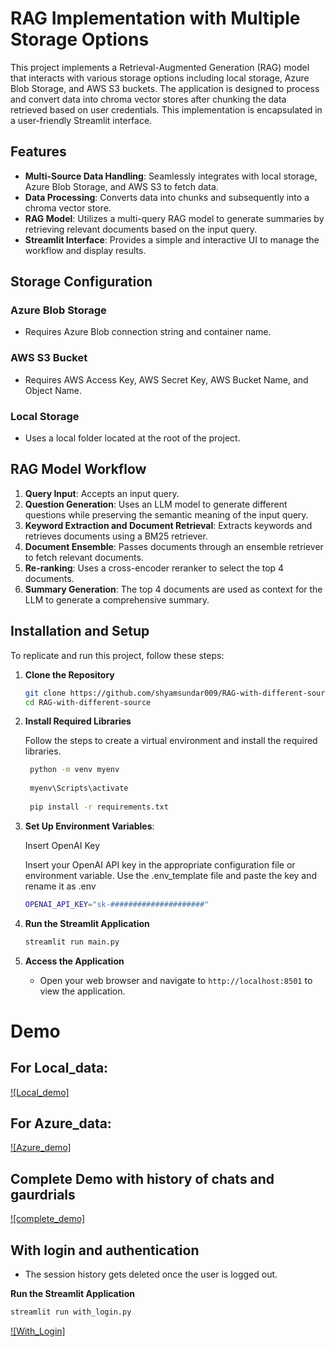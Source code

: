 
# RAG Implementation with Multiple Storage Options

This project implements a Retrieval-Augmented Generation (RAG) model that interacts with various storage options including local storage, Azure Blob Storage, and AWS S3 buckets. The application is designed to process and convert data into chroma vector stores after chunking the data retrieved based on user credentials. This implementation is encapsulated in a user-friendly Streamlit interface.

## Features

- **Multi-Source Data Handling**: Seamlessly integrates with local storage, Azure Blob Storage, and AWS S3 to fetch data.
- **Data Processing**: Converts data into chunks and subsequently into a chroma vector store.
- **RAG Model**: Utilizes a multi-query RAG model to generate summaries by retrieving relevant documents based on the input query.
- **Streamlit Interface**: Provides a simple and interactive UI to manage the workflow and display results.

## Storage Configuration

### Azure Blob Storage
- Requires Azure Blob connection string and container name.

### AWS S3 Bucket
- Requires AWS Access Key, AWS Secret Key, AWS Bucket Name, and Object Name.

### Local Storage
- Uses a local folder located at the root of the project.

## RAG Model Workflow

1. **Query Input**: Accepts an input query.
2. **Question Generation**: Uses an LLM model to generate different questions while preserving the semantic meaning of the input query.
3. **Keyword Extraction and Document Retrieval**: Extracts keywords and retrieves documents using a BM25 retriever.
4. **Document Ensemble**: Passes documents through an ensemble retriever to fetch relevant documents.
5. **Re-ranking**: Uses a cross-encoder reranker to select the top 4 documents.
6. **Summary Generation**: The top 4 documents are used as context for the LLM to generate a comprehensive summary.
## Installation and Setup

To replicate and run this project, follow these steps:

1. **Clone the Repository**
   ```bash
   git clone https://github.com/shyamsundar009/RAG-with-different-source
   cd RAG-with-different-source
   ```

2. **Install Required Libraries**
    
    Follow the steps to create a virtual environment and install the required libraries.
   ```bash
    python -m venv myenv
    
    myenv\Scripts\activate
    
    pip install -r requirements.txt
   ```

3. **Set Up Environment Variables**:

    Insert OpenAI Key

    Insert your OpenAI API key in the appropriate configuration file or environment variable. Use the .env_template file and paste the key and rename it as .env

    ```bash
    OPENAI_API_KEY="sk-#####################"
    ```
4. **Run the Streamlit Application**
   ```bash
   streamlit run main.py
   ```

5. **Access the Application**
   - Open your web browser and navigate to `http://localhost:8501` to view the application.


# Demo

## For Local_data:
[![Local_demo]](https://github-production-user-asset-6210df.s3.amazonaws.com/167984593/331570907-0b794eb9-57a5-45fa-af7c-448d92e21a81.mp4?X-Amz-Algorithm=AWS4-HMAC-SHA256&X-Amz-Credential=AKIAVCODYLSA53PQK4ZA%2F20240517%2Fus-east-1%2Fs3%2Faws4_request&X-Amz-Date=20240517T110610Z&X-Amz-Expires=300&X-Amz-Signature=4cf15634fe21b52a3b25847cac4a64f904940fea97b44806d05cdf90332e09dd&X-Amz-SignedHeaders=host&actor_id=167984593&key_id=0&repo_id=801965576)

## For Azure_data:
[![Azure_demo]](https://github-production-user-asset-6210df.s3.amazonaws.com/167984593/331570893-2de560ce-b986-4038-8563-f8a1b10b9ddc.mp4?X-Amz-Algorithm=AWS4-HMAC-SHA256&X-Amz-Credential=AKIAVCODYLSA53PQK4ZA%2F20240517%2Fus-east-1%2Fs3%2Faws4_request&X-Amz-Date=20240517T110559Z&X-Amz-Expires=300&X-Amz-Signature=8bb72c7bd1698c01b479d3367d7191d3420548104423308ab78c9500f29edf85&X-Amz-SignedHeaders=host&actor_id=167984593&key_id=0&repo_id=801965576)


## Complete Demo with history of chats and gaurdrials
[![complete_demo]](https://github.com/shyamsundar009/RAG-with-different-source/assets/167984593/79eeff6c-23dc-4a69-987d-6f36f4934fbe)

## With login and authentication

- The session history gets deleted once the user is logged out.

**Run the Streamlit Application**
   ```bash
   streamlit run with_login.py
   ```

[![With_Login]](https://github.com/shyamsundar009/RAG-with-different-source/assets/167984593/b5491180-ab0e-437a-8339-ad96eee0bdb8)